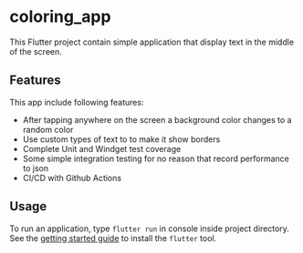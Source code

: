 # coloring_app

This Flutter project contain simple application that display text in the middle 
of the screen.

## Features

This app include following features:
+ After tapping anywhere on the screen a background color changes to a random 
color
+ Use custom types of text to to make it show borders
+ Complete Unit and Windget test coverage
+ Some simple integration testing for no reason that record performance to json 
+ CI/CD with Github Actions

## Usage

To run an application, type ``flutter run`` in console inside project directory.
See the [getting started guide](https://flutter.dev/getting-started/) to install
the `flutter` tool.
